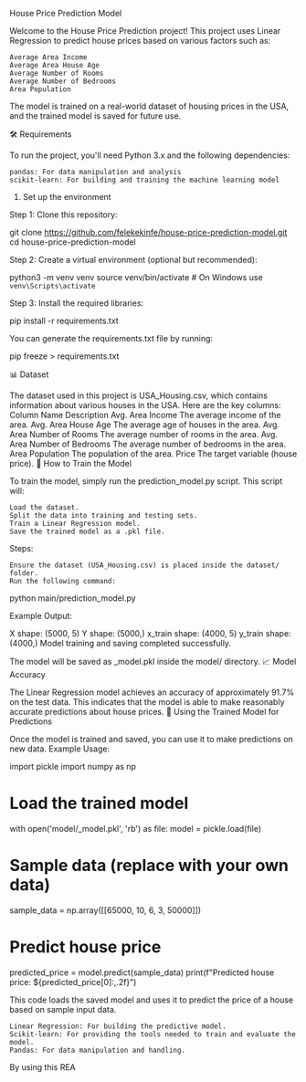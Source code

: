 House Price Prediction Model

Welcome to the House Price Prediction project! This project uses Linear Regression to predict house prices based on various factors such as:

    Average Area Income
    Average Area House Age
    Average Number of Rooms
    Average Number of Bedrooms
    Area Population

The model is trained on a real-world dataset of housing prices in the USA, and the trained model is saved for future use.
                    

🛠 Requirements

To run the project, you'll need Python 3.x and the following dependencies:

    pandas: For data manipulation and analysis
    scikit-learn: For building and training the machine learning model

1. Set up the environment

Step 1: Clone this repository:

git clone https://github.com/felekekinfe/house-price-prediction-model.git
cd house-price-prediction-model

Step 2: Create a virtual environment (optional but recommended):

python3 -m venv venv
source venv/bin/activate  # On Windows use `venv\Scripts\activate`

Step 3: Install the required libraries:

pip install -r requirements.txt

You can generate the requirements.txt file by running:

pip freeze > requirements.txt

📊 Dataset

The dataset used in this project is USA_Housing.csv, which contains information about various houses in the USA. Here are the key columns:
Column Name	Description
Avg. Area Income	The average income of the area.
Avg. Area House Age	The average age of houses in the area.
Avg. Area Number of Rooms	The average number of rooms in the area.
Avg. Area Number of Bedrooms	The average number of bedrooms in the area.
Area Population	The population of the area.
Price	The target variable (house price).
📝 How to Train the Model

To train the model, simply run the prediction_model.py script. This script will:

    Load the dataset.
    Split the data into training and testing sets.
    Train a Linear Regression model.
    Save the trained model as a .pkl file.

Steps:

    Ensure the dataset (USA_Housing.csv) is placed inside the dataset/ folder.
    Run the following command:

python main/prediction_model.py

Example Output:

X shape: (5000, 5)
Y shape: (5000,)
x_train shape: (4000, 5)
y_train shape: (4000,)
Model training and saving completed successfully.

The model will be saved as _model.pkl inside the model/ directory.
📈 Model Accuracy

The Linear Regression model achieves an accuracy of approximately 91.7% on the test data. This indicates that the model is able to make reasonably accurate predictions about house prices.
🤖 Using the Trained Model for Predictions

Once the model is trained and saved, you can use it to make predictions on new data.
Example Usage:

import pickle
import numpy as np

# Load the trained model
with open('model/_model.pkl', 'rb') as file:
    model = pickle.load(file)

# Sample data (replace with your own data)
sample_data = np.array([[65000, 10, 6, 3, 50000]])

# Predict house price
predicted_price = model.predict(sample_data)
print(f"Predicted house price: ${predicted_price[0]:,.2f}")

This code loads the saved model and uses it to predict the price of a house based on sample input data.

    Linear Regression: For building the predictive model.
    Scikit-learn: For providing the tools needed to train and evaluate the model.
    Pandas: For data manipulation and handling.

By using this REA
